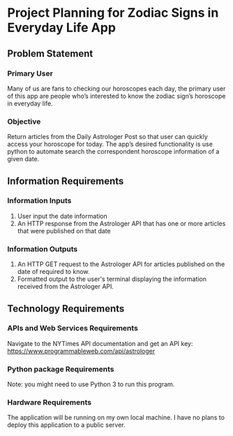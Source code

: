 # Project Planning for Zodiac Signs in Everyday Life App
## Problem Statement
### Primary User
Many of us are fans to checking our horoscopes each day, the primary user of this app are people who’s interested to know the zodiac sign’s horoscope in everyday life.
### Objective
Return articles from the Daily Astrologer Post so that user can quickly access your horoscope for today. The app’s desired functionality is use python to automate search the correspondent horoscope information of a given date.
## Information Requirements
### Information Inputs
1.	User input the date information
2.	An HTTP response from the Astrologer API that has one or more articles that were published on that date
### Information Outputs
1.	An HTTP GET request to the Astrologer API for articles published on the date of required to know.
2.	Formatted output to the user's terminal displaying the information received from the Astrologer API.
## Technology Requirements
### APIs and Web Services Requirements
Navigate to the NYTimes API documentation and get an API key: https://www.programmableweb.com/api/astrologer
### Python package Requirements
Note: you might need to use Python 3 to run this program.
### Hardware Requirements
The application will be running on my own local machine. I have no plans to deploy this application to a public server.
